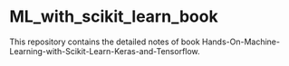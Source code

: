 # ML_with_scikit_learn_book
This repository contains the detailed notes of book Hands-On-Machine-Learning-with-Scikit-Learn-Keras-and-Tensorflow. 
